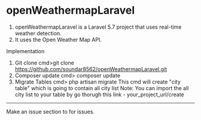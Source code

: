 # openWeathermapLaravel
1. openWeathermapLaravel is a Laravel 5.7 project that uses real-time weather detection.
2. It uses the Open Weather Map API.

Implementation
1. Git clone
cmd>git clone https://github.com/soundar8562/openWeathermapLaravel.git
2. Composer update
cmd> composer update
3. Migrate Tables
cmd> php artisan migrate
This cmd will create "city table" which is going to contain all city list
Note: You can import the all city list to your table by go thorugh this link - your_project_url/create

****************************************************************************************************
Make an issue section to for issues.
